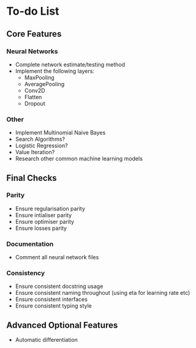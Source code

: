 # To-do List

## Core Features

### Neural Networks
- Complete network estimate/testing method
- Implement the following layers:
    - MaxPooling
    - AveragePooling
    - Conv2D
    - Flatten
    - Dropout

### Other
- Implement Multinomial Naive Bayes
- Search Algorithms?
- Logistic Regression?
- Value Iteration?
- Research other common machine learning models

## Final Checks
### Parity
- Ensure regularisation parity
- Ensure intialiser parity
- Ensure optimiser parity
- Ensure losses parity

### Documentation
- Comment all neural network files

### Consistency
- Ensure consistent docstring usage
- Ensure consistent naming throughout (using eta for learning rate etc)
- Ensure consistent interfaces 
- Ensure consistent typing style 

## Advanced Optional Features
- Automatic differentiation
